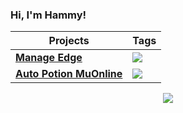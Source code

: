 ### Hi, I'm Hammy!

| Projects | Tags |
| --- | --- |
| [**Manage Edge**](https://github.com/hammyster/manage-edge) | <img src="https://img.shields.io/badge/-C%23-green">|
| [**Auto Potion MuOnline**](https://github.com/hammyster/autopotion) | <img src="https://img.shields.io/badge/-C%23-green">|

 <p style="text-align: center;"align="center"><a href="https://github.com/hammyster?tab=repositories"><img align="center" src="https://github-readme-stats.vercel.app/api/top-langs/?username=hammyster&layout=compact&show_icons=true&theme=tokyonight" /></a></p>
